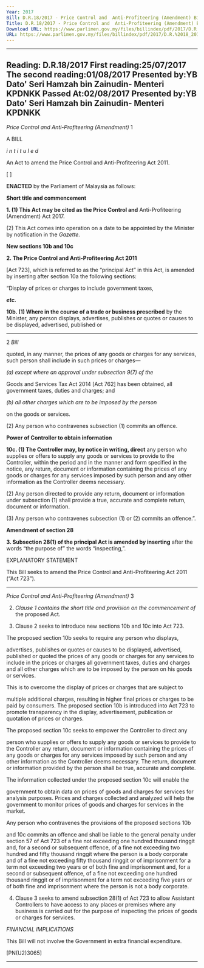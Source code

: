 ```yaml
---
Year: 2017
Bill: D.R.18/2017 - Price Control and  Anti-Profiteering (Amendment) Bill 2017 (Passed)
Title: D.R.18/2017 - Price Control and  Anti-Profiteering (Amendment) Bill 2017 (Passed)
Download URL: https://www.parlimen.gov.my/files/billindex/pdf/2017/D.R.%2018_2017%20(eng).pdf
URL: https://www.parlimen.gov.my/files/billindex/pdf/2017/D.R.%2018_2017%20(eng).pdf
---
```

---
Reading:
D.R.18/2017
First reading:25/07/2017
The second reading:01/08/2017
Presented by:YB Dato' Seri Hamzah bin Zainudin- Menteri KPDNKK
Passed At:02/08/2017
Presented by:YB Dato' Seri Hamzah bin Zainudin- Menteri KPDNKK
---

_Price Control and Anti-Profiteering (Amendment)_ 1

A BILL

_i n t i t u l e d_

An Act to amend the Price Control and Anti-Profiteering Act 2011.

[ ]

**ENACTED** by the Parliament of Malaysia as follows:

**Short title and commencement**

**1. (1) This Act may be cited as the Price Control and**
Anti-Profiteering (Amendment) Act 2017.

(2) This Act comes into operation on a date to be appointed
by the Minister by notification in the _Gazette._

**New sections 10b and 10c**

**2. The Price Control and Anti-Profiteering Act 2011**

[Act 723], which is referred to as the “principal Act” in this Act,
is amended by inserting after section 10a the following sections:

“Display of prices or charges to include government taxes,

**_etc._**

**10b. (1) Where in the course of a trade or business prescribed**
by the Minister, any person displays, advertises, publishes
or quotes or causes to be displayed, advertised, published or


-----

2 _Bill_

quoted, in any manner, the prices of any goods or charges
for any services, such person shall include in such prices
or charges—

_(a) except where an approval under subsection 9(7) of the_

Goods and Services Tax Act 2014 [Act 762] has been
obtained, all government taxes, duties and charges;
and

_(b) all other charges which are to be imposed by the person_

on the goods or services.

(2) Any person who contravenes subsection (1) commits
an offence.

**Power of Controller to obtain information**

**10c. (1) The Controller may, by notice in writing, direct**
any person who supplies or offers to supply any goods or
services to provide to the Controller, within the period and
in the manner and form specified in the notice, any return,
document or information containing the prices of any goods
or charges for any services imposed by such person and any
other information as the Controller deems necessary.

(2) Any person directed to provide any return, document
or information under subsection (1) shall provide a true,
accurate and complete return, document or information.

(3) Any person who contravenes subsection (1) or (2)
commits an offence.”.

**Amendment of section 28**

**3. Subsection 28(1) of the principal Act is amended by inserting**
after the words “the purpose of” the words “inspecting,”.

EXPLANATORY STATEMENT

This Bill seeks to amend the Price Control and Anti-Profiteering Act 2011
(“Act 723”).


-----

_Price Control and Anti-Profiteering (Amendment)_ 3

2. _Clause 1 contains the short title and provision on the commencement of_
the proposed Act.

3. Clause 2 seeks to introduce new sections 10b and 10c into Act 723.

The proposed section 10b seeks to require any person who displays,

advertises, publishes or quotes or causes to be displayed, advertised, published
or quoted the prices of any goods or charges for any services to include in
the prices or charges all government taxes, duties and charges and all other
charges which are to be imposed by the person on his goods or services.

This is to overcome the display of prices or charges that are subject to

multiple additional charges, resulting in higher final prices or charges to be
paid by consumers. The proposed section 10b is introduced into Act 723 to
promote transparency in the display, advertisement, publication or quotation
of prices or charges.

The proposed section 10c seeks to empower the Controller to direct any

person who supplies or offers to supply any goods or services to provide
to the Controller any return, document or information containing the prices
of any goods or charges for any services imposed by such person and any
other information as the Controller deems necessary. The return, document or
information provided by the person shall be true, accurate and complete.

The information collected under the proposed section 10c will enable the

government to obtain data on prices of goods and charges for services for
analysis purposes. Prices and charges collected and analyzed will help the
government to monitor prices of goods and charges for services in the market.

Any person who contravenes the provisions of the proposed sections 10b

and 10c commits an offence and shall be liable to the general penalty under
section 57 of Act 723 of a fine not exceeding one hundred thousand ringgit
and, for a second or subsequent offence, of a fine not exceeding two hundred
and fifty thousand ringgit where the person is a body corporate and of a
fine not exceeding fifty thousand ringgit or of imprisonment for a term not
exceeding two years or of both fine and imprisonment and, for a second or
subsequent offence, of a fine not exceeding one hundred thousand ringgit
or of imprisonment for a term not exceeding five years or of both fine and
imprisonment where the person is not a body corporate.

4. Clause 3 seeks to amend subsection 28(1) of Act 723 to allow Assistant
Controllers to have access to any places or premises where any business is
carried out for the purpose of inspecting the prices of goods or charges for
services.

_FINANCIAL IMPLICATIONS_

This Bill will not involve the Government in extra financial expenditure.

[PN(U2)3065]


-----

